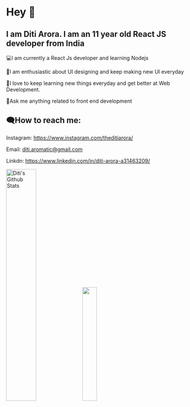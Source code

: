  # Hey 👋
 
## I am Diti Arora. I am an 11 year old React JS developer from India



💻I am currently a React Js developer and learning Nodejs

🎨I am enthusiastic about UI designing and keep making new UI everyday

🌱I love to keep learning new things everyday and get better at Web Development.

💭Ask me anything related to front end development


## 🗨How to reach me:

Instagram: https://www.instagram.com/theditiarora/

Email: diti.aromatic@gmail.com

Linkdn: https://www.linkedin.com/in/diti-arora-a31463209/

<p>
 <img src="https://github-readme-stats.vercel.app/api?username=Diti-Arora13&include_all_commits=true&count_private=true&show_icons=true&line_height=20&title_color=7A7ADB&icon_color=2234AE&text_color=D3D3D3&bg_color=0,000000,130F40" alt="Diti's Github Stats" width="40%" style="margin-right="40px"">
  <img src="https://github-readme-stats.vercel.app/api/top-langs/?username=Diti-Arora13&theme=tokyonight&layout=compact" width="28%">
</p>




